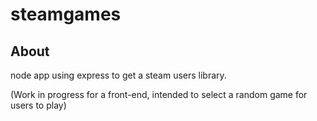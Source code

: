 # steamgames

## About

node app using express to get a steam users library.

(Work in progress for a front-end, intended to select a random game for users to play)
